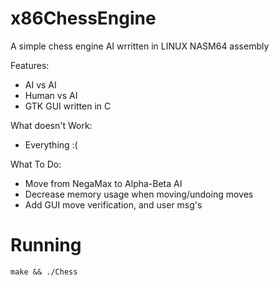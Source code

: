 x86ChessEngine  
=====  

A simple chess engine AI wrritten in LINUX NASM64 assembly  

Features:
 * AI vs AI  
 * Human vs AI  
 * GTK GUI written in C  
    
What doesn't Work:
 * Everything :(  
  
What To Do:
 * Move from NegaMax to Alpha-Beta AI  
 * Decrease memory usage when moving/undoing moves 
 * Add GUI move verification, and user msg's
  
Running  
====
`make && ./Chess`

  
